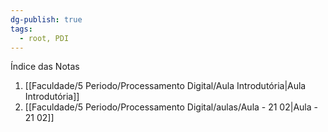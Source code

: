 ```yaml
---
dg-publish: true
tags:
  - root, PDI
---
```

Índice das Notas
1. [[Faculdade/5 Periodo/Processamento Digital/Aula Introdutória\|Aula Introdutória]]
2.  [[Faculdade/5 Periodo/Processamento Digital/aulas/Aula - 21 02\|Aula - 21 02]]